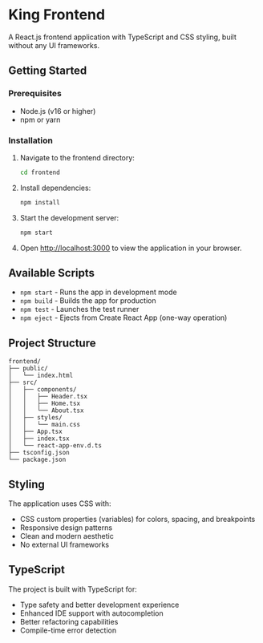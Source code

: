 # King Frontend

A React.js frontend application with TypeScript and CSS styling, built without any UI frameworks.

## Getting Started

### Prerequisites

- Node.js (v16 or higher)
- npm or yarn

### Installation

1. Navigate to the frontend directory:
   ```bash
   cd frontend
   ```

2. Install dependencies:
   ```bash
   npm install
   ```

3. Start the development server:
   ```bash
   npm start
   ```

4. Open [http://localhost:3000](http://localhost:3000) to view the application in your browser.

## Available Scripts

- `npm start` - Runs the app in development mode
- `npm build` - Builds the app for production
- `npm test` - Launches the test runner
- `npm eject` - Ejects from Create React App (one-way operation)

## Project Structure

```
frontend/
├── public/
│   └── index.html
├── src/
│   ├── components/
│   │   ├── Header.tsx
│   │   ├── Home.tsx
│   │   └── About.tsx
│   ├── styles/
│   │   └── main.css
│   ├── App.tsx
│   ├── index.tsx
│   └── react-app-env.d.ts
├── tsconfig.json
└── package.json
```

## Styling

The application uses CSS with:
- CSS custom properties (variables) for colors, spacing, and breakpoints
- Responsive design patterns
- Clean and modern aesthetic
- No external UI frameworks

## TypeScript

The project is built with TypeScript for:
- Type safety and better development experience
- Enhanced IDE support with autocompletion
- Better refactoring capabilities
- Compile-time error detection

